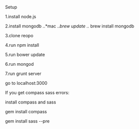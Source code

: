 Setup

1.install node.js

2.install mongodb ..*mac ..*brew update ..* brew install mongodb

3.clone reopo

4.run npm install

5.run bower update

6.run mongod <local persistence is currently disabled so this is not needed>

7.run grunt server

go to localhost:3000

If you get compass sass errors:

install compass and sass

gem install compass

gem install sass --pre